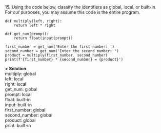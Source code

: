 15\. Using the code below, classify the identifiers as global, local, or built-in. For our purposes, you may assume this code is the entire program.
```
def multiply(left, right):
    return left * right

def get_num(prompt):
    return float(input(prompt))

first_number = get_num('Enter the first number: ')
second_number = get_num('Enter the second number: ')
product = multiply(first_number, second_number)
print(f'{first_number} * {second_number} = {product}')
```

**> Solution**\
multiply: global\
left: local\
right: local\
get_num: global\
prompt: local\
float: built-in\
input: built-in\
first_number: global\
second_number: global\
product: global\
print: built-in